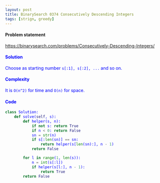 ```yaml
---
layout: post
title: BinarySearch 0374 Consecutively Descending Integers
tags: [strign, greedy]
---
```


#### Problem statement

<a href="https://binarysearch.com/problems/Consecutively-Descending-Integers/"> <font color = blue>https://binarysearch.com/problems/Consecutively-Descending-Integers/

#### Solution
Choose as starting number `s[:1], s[:2], ...` and so on.

#### Complexity
It is `O(n^2)` for time and `O(n)` for space.

#### Code
```python
class Solution:
    def solve(self, s):
        def helper(s, n):
            if not s: return True
            if n < 0: return False
            sn = str(n)
            if s[:len(sn)] == sn:
                return helper(s[len(sn):], n - 1)
            return False

        for l in range(1, len(s)):
            n = int(s[:l])
            if helper(s[l:], n - 1):
                return True
        return False
```
